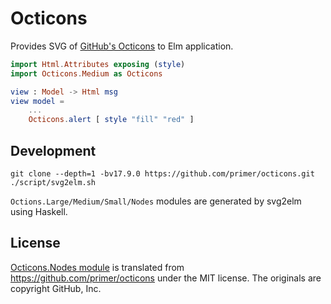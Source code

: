 # Octicons

Provides SVG of [GitHub's Octicons](https://primer.style/octicons/) to Elm application.

```elm
import Html.Attributes exposing (style)
import Octicons.Medium as Octicons

view : Model -> Html msg
view model = 
    ...
    Octicons.alert [ style "fill" "red" ]
```

## Development

```
git clone --depth=1 -bv17.9.0 https://github.com/primer/octicons.git
./script/svg2elm.sh
```

`Octions.Large/Medium/Small/Nodes` modules are generated by svg2elm using Haskell.

## License

[Octicons.Nodes module](/src/Octicons/Nodes.elm) is translated from https://github.com/primer/octicons under the MIT license.
The originals are copyright GitHub, Inc.
